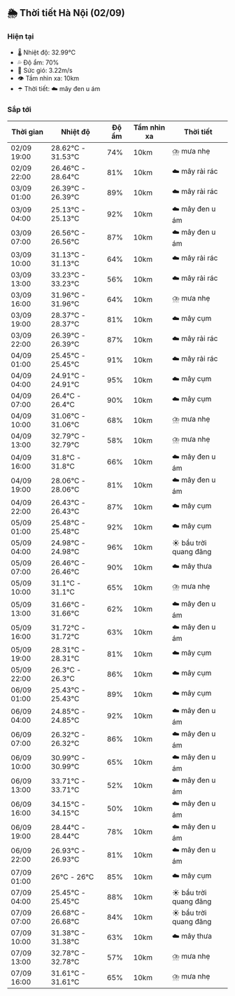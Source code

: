 ## 🌦️ Thời tiết Hà Nội (02/09)

### Hiện tại

- 🌡️ Nhiệt độ: 32.99℃
- 💦 Độ ẩm: 70%
- 💨 Sức gió: 3.22m/s
- 👁️ Tầm nhìn xa: 10km
- ☂️ Thời tiết: ☁️ mây đen u ám

### Sắp tới

| Thời gian | Nhiệt độ | Độ ẩm | Tầm nhìn xa | Thời tiết |
| --- | --- | --- | --- | --- |
| 02/09 19:00 | 28.62℃ - 31.53℃ | 74% | 10km | ⛈️ mưa nhẹ |
| 02/09 22:00 | 26.46℃ - 28.64℃ | 81% | 10km | ☁️ mây rải rác |
| 03/09 01:00 | 26.39℃ - 26.39℃ | 89% | 10km | ☁️ mây rải rác |
| 03/09 04:00 | 25.13℃ - 25.13℃ | 92% | 10km | ☁️ mây đen u ám |
| 03/09 07:00 | 26.56℃ - 26.56℃ | 87% | 10km | ☁️ mây đen u ám |
| 03/09 10:00 | 31.13℃ - 31.13℃ | 64% | 10km | ☁️ mây rải rác |
| 03/09 13:00 | 33.23℃ - 33.23℃ | 56% | 10km | ☁️ mây rải rác |
| 03/09 16:00 | 31.96℃ - 31.96℃ | 64% | 10km | ⛈️ mưa nhẹ |
| 03/09 19:00 | 28.37℃ - 28.37℃ | 81% | 10km | ☁️ mây cụm |
| 03/09 22:00 | 26.39℃ - 26.39℃ | 87% | 10km | ☁️ mây rải rác |
| 04/09 01:00 | 25.45℃ - 25.45℃ | 91% | 10km | ☁️ mây rải rác |
| 04/09 04:00 | 24.91℃ - 24.91℃ | 95% | 10km | ☁️ mây cụm |
| 04/09 07:00 | 26.4℃ - 26.4℃ | 90% | 10km | ☁️ mây cụm |
| 04/09 10:00 | 31.06℃ - 31.06℃ | 68% | 10km | ⛈️ mưa nhẹ |
| 04/09 13:00 | 32.79℃ - 32.79℃ | 58% | 10km | ⛈️ mưa nhẹ |
| 04/09 16:00 | 31.8℃ - 31.8℃ | 66% | 10km | ☁️ mây đen u ám |
| 04/09 19:00 | 28.06℃ - 28.06℃ | 81% | 10km | ☁️ mây đen u ám |
| 04/09 22:00 | 26.43℃ - 26.43℃ | 87% | 10km | ☁️ mây cụm |
| 05/09 01:00 | 25.48℃ - 25.48℃ | 92% | 10km | ☁️ mây cụm |
| 05/09 04:00 | 24.98℃ - 24.98℃ | 96% | 10km | ☀️ bầu trời quang đãng |
| 05/09 07:00 | 26.46℃ - 26.46℃ | 90% | 10km | ☁️ mây thưa |
| 05/09 10:00 | 31.1℃ - 31.1℃ | 65% | 10km | ⛈️ mưa nhẹ |
| 05/09 13:00 | 31.66℃ - 31.66℃ | 62% | 10km | ☁️ mây đen u ám |
| 05/09 16:00 | 31.72℃ - 31.72℃ | 63% | 10km | ☁️ mây đen u ám |
| 05/09 19:00 | 28.31℃ - 28.31℃ | 81% | 10km | ☁️ mây cụm |
| 05/09 22:00 | 26.3℃ - 26.3℃ | 86% | 10km | ☁️ mây cụm |
| 06/09 01:00 | 25.43℃ - 25.43℃ | 89% | 10km | ☁️ mây cụm |
| 06/09 04:00 | 24.85℃ - 24.85℃ | 92% | 10km | ☁️ mây đen u ám |
| 06/09 07:00 | 26.32℃ - 26.32℃ | 86% | 10km | ☁️ mây đen u ám |
| 06/09 10:00 | 30.99℃ - 30.99℃ | 65% | 10km | ☁️ mây đen u ám |
| 06/09 13:00 | 33.71℃ - 33.71℃ | 52% | 10km | ☁️ mây đen u ám |
| 06/09 16:00 | 34.15℃ - 34.15℃ | 50% | 10km | ☁️ mây đen u ám |
| 06/09 19:00 | 28.44℃ - 28.44℃ | 78% | 10km | ☁️ mây đen u ám |
| 06/09 22:00 | 26.93℃ - 26.93℃ | 81% | 10km | ☁️ mây đen u ám |
| 07/09 01:00 | 26℃ - 26℃ | 85% | 10km | ☁️ mây cụm |
| 07/09 04:00 | 25.45℃ - 25.45℃ | 88% | 10km | ☀️ bầu trời quang đãng |
| 07/09 07:00 | 26.68℃ - 26.68℃ | 84% | 10km | ☀️ bầu trời quang đãng |
| 07/09 10:00 | 31.38℃ - 31.38℃ | 63% | 10km | ☁️ mây thưa |
| 07/09 13:00 | 32.78℃ - 32.78℃ | 57% | 10km | ⛈️ mưa nhẹ |
| 07/09 16:00 | 31.61℃ - 31.61℃ | 65% | 10km | ⛈️ mưa nhẹ |

